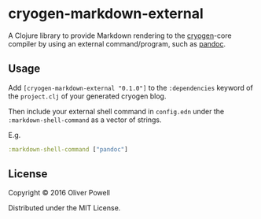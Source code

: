 # cryogen-markdown-external

A Clojure library to provide Markdown rendering to the [cryogen](http://cryogenweb.org/)-core compiler by using an external command/program, such as [pandoc](http://pandoc.org/).

## Usage

Add `[cryogen-markdown-external "0.1.0"]` to the `:dependencies` keyword of the `project.clj` of your generated cryogen blog.

Then include your external shell command in `config.edn` under the `:markdown-shell-command` as a vector of strings.

E.g.

```clojure
:markdown-shell-command ["pandoc"]
```

## License

Copyright © 2016 Oliver Powell

Distributed under the MIT License. 
